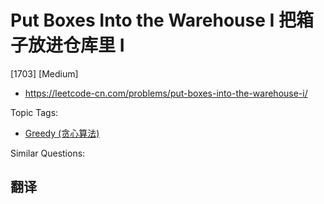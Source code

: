 # Put Boxes Into the Warehouse I 把箱子放进仓库里 I

[1703] [Medium]

- https://leetcode-cn.com/problems/put-boxes-into-the-warehouse-i/

Topic Tags:

- [Greedy (贪心算法)](https://leetcode-cn.com/tag/greedy/)

Similar Questions:

## 翻译
